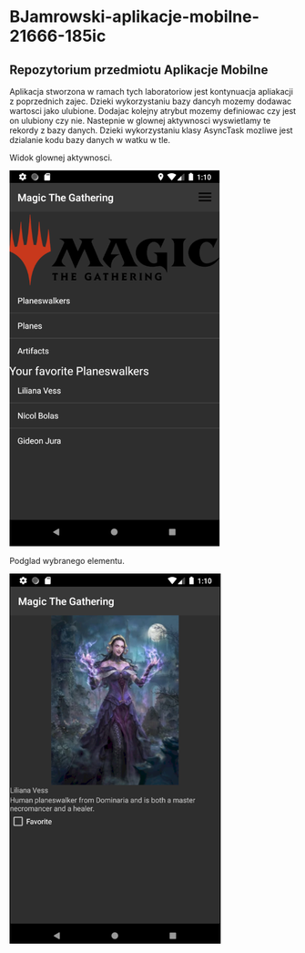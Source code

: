 # BJamrowski-aplikacje-mobilne-21666-185ic
## Repozytorium przedmiotu Aplikacje Mobilne

Aplikacja stworzona w ramach tych laboratoriow jest kontynuacja apliakacji z poprzednich zajec. Dzieki wykorzystaniu bazy dancyh
mozemy dodawac wartosci jako ulubione. Dodajac kolejny atrybut mozemy definiowac czy jest on ulubiony czy nie. Nastepnie w glownej 
aktywnosci wyswietlamy te rekordy z bazy danych. Dzieki wykorzystaniu klasy AsyncTask mozliwe jest dzialanie kodu bazy danych 
w watku w tle.

Widok glownej aktywnosci.

![](./photos/11.png)

Podglad wybranego elementu.

![](./photos/12.png)
